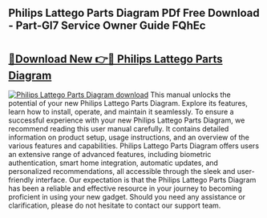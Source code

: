 ## Philips Lattego Parts Diagram PDf Free Download - Part-Gl7 Service Owner Guide FQhEc

# <h2><a href="http://dfrjt2.blite.top/?on=Philips+Lattego+Parts+Diagram">🔗Download New 👉🔴 Philips Lattego Parts Diagram</a></h2>

[![Philips Lattego Parts Diagram download](https://i.imgur.com/lujVjoI.png)](http://dfrjt2.blite.top/?on=Philips+Lattego+Parts+Diagram)
This manual unlocks the potential of your new Philips Lattego Parts Diagram. Explore its features, learn how to install, operate, and maintain it seamlessly. To ensure a successful experience with your new Philips Lattego Parts Diagram, we recommend reading this user manual carefully. It contains detailed information on product setup, usage instructions, and an overview of the various features and capabilities. Philips Lattego Parts Diagram offers users an extensive range of advanced features, including biometric authentication, smart home integration, automatic updates, and personalized recommendations, all accessible through the sleek and user-friendly interface. Our expectation is that the Philips Lattego Parts Diagram has been a reliable and effective resource in your journey to becoming proficient in using your new gadget. Should you need any assistance or clarification, please do not hesitate to contact our support team.
